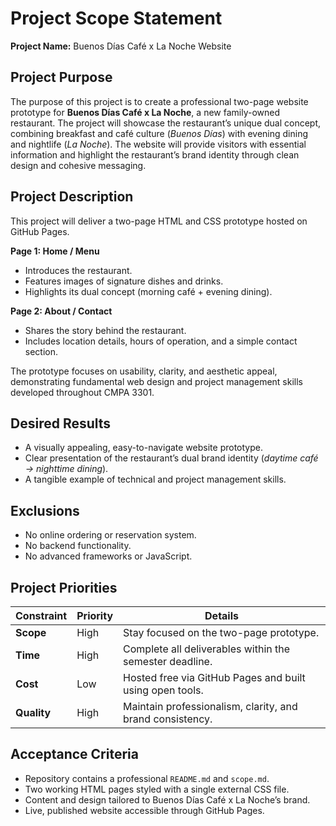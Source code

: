 # Project Scope Statement  
**Project Name:** Buenos Días Café x La Noche Website  

## Project Purpose  
The purpose of this project is to create a professional two-page website prototype for **Buenos Días Café x La Noche**, a new family-owned restaurant. The project will showcase the restaurant’s unique dual concept, combining breakfast and café culture (*Buenos Días*) with evening dining and nightlife (*La Noche*). The website will provide visitors with essential information and highlight the restaurant’s brand identity through clean design and cohesive messaging.

## Project Description  
This project will deliver a two-page HTML and CSS prototype hosted on GitHub Pages.  

**Page 1: Home / Menu**  
- Introduces the restaurant.  
- Features images of signature dishes and drinks.  
- Highlights its dual concept (morning café + evening dining).  

**Page 2: About / Contact**  
- Shares the story behind the restaurant.  
- Includes location details, hours of operation, and a simple contact section.  

The prototype focuses on usability, clarity, and aesthetic appeal, demonstrating fundamental web design and project management skills developed throughout CMPA 3301.

## Desired Results  
- A visually appealing, easy-to-navigate website prototype.  
- Clear presentation of the restaurant’s dual brand identity (*daytime café → nighttime dining*).  
- A tangible example of technical and project management skills.  

## Exclusions  
- No online ordering or reservation system.  
- No backend functionality.  
- No advanced frameworks or JavaScript.  

## Project Priorities  
| Constraint | Priority | Details |
|-------------|-----------|----------|
| **Scope** | High | Stay focused on the two-page prototype. |
| **Time** | High | Complete all deliverables within the semester deadline. |
| **Cost** | Low | Hosted free via GitHub Pages and built using open tools. |
| **Quality** | High | Maintain professionalism, clarity, and brand consistency. |

## Acceptance Criteria  
- Repository contains a professional `README.md` and `scope.md`.  
- Two working HTML pages styled with a single external CSS file.  
- Content and design tailored to Buenos Días Café x La Noche’s brand.  
- Live, published website accessible through GitHub Pages.